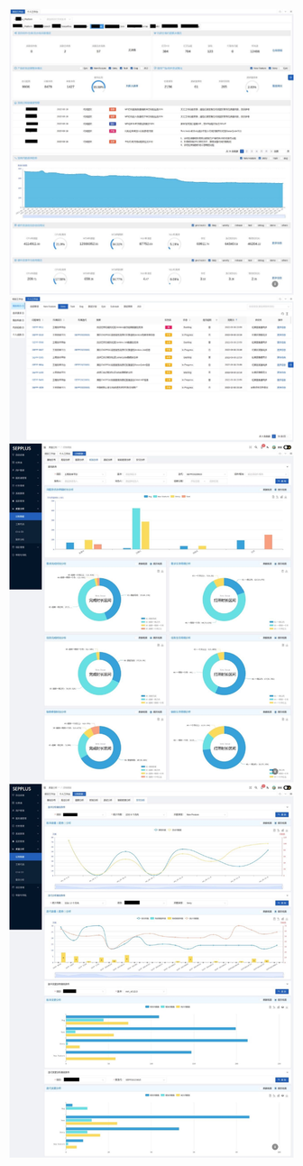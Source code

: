![](/cam.sep/dashboard.jpg)
![](/cam.sep/workbench.jpg)
![](/cam.sep/measure.jpg)
![](/cam.sep/release.jpg)